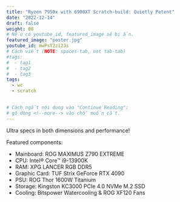 ```yaml
---
title: "Ryzen 7950x with 6900XT Scratch-build: Quietly Potent"
date: "2022-12-14"
draft: false
weight: 08
# Nếu có youtube_id, featured_image sẽ bị ẩn.
featured_image: "poster.jpg"
youtube_id: mwPsY2zi2Js
# Cách viết (NOTE: spaces-tab, not tab-tab)
#tags:
#  - tag1
#  - tag2
#  - tag3
tags:
  - wc
  - scratch
 

# Cách ngắt nội dung vào "Continue Reading":
# gõ dòng <!--more--> vào chỗ muốn cắt.
---
```

Ultra specs in both dimensions and performance!
<!--more-->
Featured components:
- Mainboard: ROG MAXIMUS Z790 EXTREME
- CPU: Intel® Core™ i9-13900K
- RAM: XPG LANCER RGB DDR5
- Graphic Card: TUF Strix GeForce RTX 4090
- PSU: ROG Thor 1600W Titanium
- Storage: Kingston KC3000 PCIe 4.0 NVMe M.2 SSD
- Cooling: Bitspower Watercooling & ROG XF120 Fans